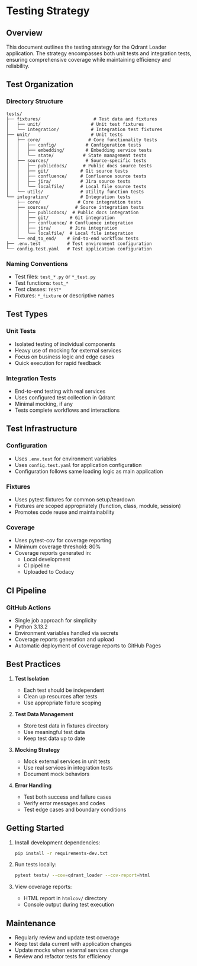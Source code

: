 # Testing Strategy

## Overview

This document outlines the testing strategy for the Qdrant Loader application. The strategy encompasses both unit tests and integration tests, ensuring comprehensive coverage while maintaining efficiency and reliability.

## Test Organization

### Directory Structure

```test
tests/
├── fixtures/                    # Test data and fixtures
│   ├── unit/                   # Unit test fixtures
│   └── integration/            # Integration test fixtures
├── unit/                       # Unit tests
│   ├── core/                  # Core functionality tests
│   │   ├── config/           # Configuration tests
│   │   ├── embedding/        # Embedding service tests
│   │   └── state/           # State management tests
│   ├── sources/              # Source-specific tests
│   │   ├── publicdocs/      # Public docs source tests
│   │   ├── git/            # Git source tests
│   │   ├── confluence/     # Confluence source tests
│   │   ├── jira/           # Jira source tests
│   │   └── localfile/      # Local file source tests
│   └── utils/              # Utility function tests
└── integration/            # Integration tests
    ├── core/              # Core integration tests
    ├── sources/          # Source integration tests
    │   ├── publicdocs/  # Public docs integration
    │   ├── git/        # Git integration
    │   ├── confluence/ # Confluence integration
    │   ├── jira/       # Jira integration
    │   └── localfile/  # Local file integration
    └── end_to_end/    # End-to-end workflow tests
├── .env.test          # Test environment configuration
└── config.test.yaml   # Test application configuration
```

### Naming Conventions

- Test files: `test_*.py` or `*_test.py`
- Test functions: `test_*`
- Test classes: `Test*`
- Fixtures: `*_fixture` or descriptive names

## Test Types

### Unit Tests

- Isolated testing of individual components
- Heavy use of mocking for external services
- Focus on business logic and edge cases
- Quick execution for rapid feedback

### Integration Tests

- End-to-end testing with real services
- Uses configured test collection in Qdrant
- Minimal mocking, if any
- Tests complete workflows and interactions

## Test Infrastructure

### Configuration

- Uses `.env.test` for environment variables
- Uses `config.test.yaml` for application configuration
- Configuration follows same loading logic as main application

### Fixtures

- Uses pytest fixtures for common setup/teardown
- Fixtures are scoped appropriately (function, class, module, session)
- Promotes code reuse and maintainability

### Coverage

- Uses pytest-cov for coverage reporting
- Minimum coverage threshold: 80%
- Coverage reports generated in:
  - Local development
  - CI pipeline
  - Uploaded to Codacy

## CI Pipeline

### GitHub Actions

- Single job approach for simplicity
- Python 3.13.2
- Environment variables handled via secrets
- Coverage reports generation and upload
- Automatic deployment of coverage reports to GitHub Pages

## Best Practices

1. **Test Isolation**
   - Each test should be independent
   - Clean up resources after tests
   - Use appropriate fixture scoping

2. **Test Data Management**
   - Store test data in fixtures directory
   - Use meaningful test data
   - Keep test data up to date

3. **Mocking Strategy**
   - Mock external services in unit tests
   - Use real services in integration tests
   - Document mock behaviors

4. **Error Handling**
   - Test both success and failure cases
   - Verify error messages and codes
   - Test edge cases and boundary conditions

## Getting Started

1. Install development dependencies:

   ```bash
   pip install -r requirements-dev.txt
   ```

2. Run tests locally:

   ```bash
   pytest tests/ --cov=qdrant_loader --cov-report=html
   ```

3. View coverage reports:
   - HTML report in `htmlcov/` directory
   - Console output during test execution

## Maintenance

- Regularly review and update test coverage
- Keep test data current with application changes
- Update mocks when external services change
- Review and refactor tests for efficiency
